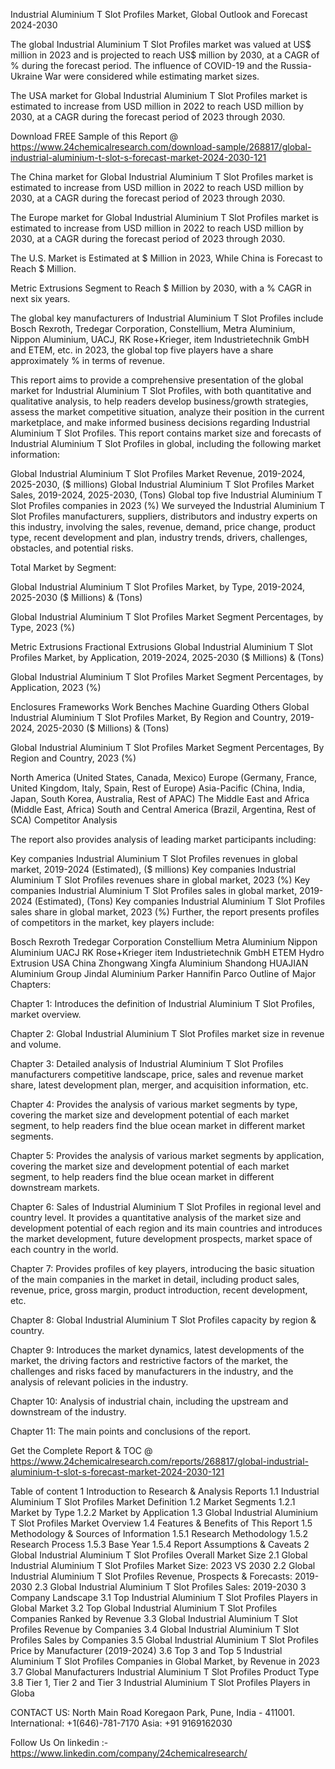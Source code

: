Industrial Aluminium T Slot Profiles Market, Global Outlook and Forecast 2024-2030

The global Industrial Aluminium T Slot Profiles market was valued at US$ million in 2023 and is projected to reach US$ million by 2030, at a CAGR of % during the forecast period. The influence of COVID-19 and the Russia-Ukraine War were considered while estimating market sizes.

The USA market for Global Industrial Aluminium T Slot Profiles market is estimated to increase from USD million in 2022 to reach USD million by 2030, at a CAGR during the forecast period of 2023 through 2030.

Download FREE Sample of this Report @ https://www.24chemicalresearch.com/download-sample/268817/global-industrial-aluminium-t-slot-s-forecast-market-2024-2030-121

The China market for Global Industrial Aluminium T Slot Profiles market is estimated to increase from USD million in 2022 to reach USD million by 2030, at a CAGR during the forecast period of 2023 through 2030.

The Europe market for Global Industrial Aluminium T Slot Profiles market is estimated to increase from USD million in 2022 to reach USD million by 2030, at a CAGR during the forecast period of 2023 through 2030.

The U.S. Market is Estimated at $ Million in 2023, While China is Forecast to Reach $ Million.

Metric Extrusions Segment to Reach $ Million by 2030, with a % CAGR in next six years.

The global key manufacturers of Industrial Aluminium T Slot Profiles include Bosch Rexroth, Tredegar Corporation, Constellium, Metra Aluminium, Nippon Aluminium, UACJ, RK Rose+Krieger, item Industrietechnik GmbH and ETEM, etc. in 2023, the global top five players have a share approximately % in terms of revenue.

This report aims to provide a comprehensive presentation of the global market for Industrial Aluminium T Slot Profiles, with both quantitative and qualitative analysis, to help readers develop business/growth strategies, assess the market competitive situation, analyze their position in the current marketplace, and make informed business decisions regarding Industrial Aluminium T Slot Profiles. This report contains market size and forecasts of Industrial Aluminium T Slot Profiles in global, including the following market information:

Global Industrial Aluminium T Slot Profiles Market Revenue, 2019-2024, 2025-2030, ($ millions)
Global Industrial Aluminium T Slot Profiles Market Sales, 2019-2024, 2025-2030, (Tons)
Global top five Industrial Aluminium T Slot Profiles companies in 2023 (%)
We surveyed the Industrial Aluminium T Slot Profiles manufacturers, suppliers, distributors and industry experts on this industry, involving the sales, revenue, demand, price change, product type, recent development and plan, industry trends, drivers, challenges, obstacles, and potential risks.

Total Market by Segment:

Global Industrial Aluminium T Slot Profiles Market, by Type, 2019-2024, 2025-2030 ($ Millions) & (Tons)

Global Industrial Aluminium T Slot Profiles Market Segment Percentages, by Type, 2023 (%)

Metric Extrusions
Fractional Extrusions
Global Industrial Aluminium T Slot Profiles Market, by Application, 2019-2024, 2025-2030 ($ Millions) & (Tons)

Global Industrial Aluminium T Slot Profiles Market Segment Percentages, by Application, 2023 (%)

Enclosures
Frameworks
Work Benches
Machine Guarding
Others
Global Industrial Aluminium T Slot Profiles Market, By Region and Country, 2019-2024, 2025-2030 ($ Millions) & (Tons)

Global Industrial Aluminium T Slot Profiles Market Segment Percentages, By Region and Country, 2023 (%)

North America (United States, Canada, Mexico)
Europe (Germany, France, United Kingdom, Italy, Spain, Rest of Europe)
Asia-Pacific (China, India, Japan, South Korea, Australia, Rest of APAC)
The Middle East and Africa (Middle East, Africa)
South and Central America (Brazil, Argentina, Rest of SCA)
Competitor Analysis

The report also provides analysis of leading market participants including:

Key companies Industrial Aluminium T Slot Profiles revenues in global market, 2019-2024 (Estimated), ($ millions)
Key companies Industrial Aluminium T Slot Profiles revenues share in global market, 2023 (%)
Key companies Industrial Aluminium T Slot Profiles sales in global market, 2019-2024 (Estimated), (Tons)
Key companies Industrial Aluminium T Slot Profiles sales share in global market, 2023 (%)
Further, the report presents profiles of competitors in the market, key players include:

Bosch Rexroth
Tredegar Corporation
Constellium
Metra Aluminium
Nippon Aluminium
UACJ
RK Rose+Krieger
item Industrietechnik GmbH
ETEM
Hydro Extrusion USA
China Zhongwang
Xingfa Aluminium
Shandong HUAJIAN Aluminium Group
Jindal Aluminium
Parker Hannifin
Parco
Outline of Major Chapters:

Chapter 1: Introduces the definition of Industrial Aluminium T Slot Profiles, market overview.

Chapter 2: Global Industrial Aluminium T Slot Profiles market size in revenue and volume.

Chapter 3: Detailed analysis of Industrial Aluminium T Slot Profiles manufacturers competitive landscape, price, sales and revenue market share, latest development plan, merger, and acquisition information, etc.

Chapter 4: Provides the analysis of various market segments by type, covering the market size and development potential of each market segment, to help readers find the blue ocean market in different market segments.

Chapter 5: Provides the analysis of various market segments by application, covering the market size and development potential of each market segment, to help readers find the blue ocean market in different downstream markets.

Chapter 6: Sales of Industrial Aluminium T Slot Profiles in regional level and country level. It provides a quantitative analysis of the market size and development potential of each region and its main countries and introduces the market development, future development prospects, market space of each country in the world.

Chapter 7: Provides profiles of key players, introducing the basic situation of the main companies in the market in detail, including product sales, revenue, price, gross margin, product introduction, recent development, etc.

Chapter 8: Global Industrial Aluminium T Slot Profiles capacity by region & country.

Chapter 9: Introduces the market dynamics, latest developments of the market, the driving factors and restrictive factors of the market, the challenges and risks faced by manufacturers in the industry, and the analysis of relevant policies in the industry.

Chapter 10: Analysis of industrial chain, including the upstream and downstream of the industry.

Chapter 11: The main points and conclusions of the report.

Get the Complete Report & TOC @ https://www.24chemicalresearch.com/reports/268817/global-industrial-aluminium-t-slot-s-forecast-market-2024-2030-121

Table of content
1 Introduction to Research & Analysis Reports
1.1 Industrial Aluminium T Slot Profiles Market Definition
1.2 Market Segments
1.2.1 Market by Type
1.2.2 Market by Application
1.3 Global Industrial Aluminium T Slot Profiles Market Overview
1.4 Features & Benefits of This Report
1.5 Methodology & Sources of Information
1.5.1 Research Methodology
1.5.2 Research Process
1.5.3 Base Year
1.5.4 Report Assumptions & Caveats
2 Global Industrial Aluminium T Slot Profiles Overall Market Size
2.1 Global Industrial Aluminium T Slot Profiles Market Size: 2023 VS 2030
2.2 Global Industrial Aluminium T Slot Profiles Revenue, Prospects & Forecasts: 2019-2030
2.3 Global Industrial Aluminium T Slot Profiles Sales: 2019-2030
3 Company Landscape
3.1 Top Industrial Aluminium T Slot Profiles Players in Global Market
3.2 Top Global Industrial Aluminium T Slot Profiles Companies Ranked by Revenue
3.3 Global Industrial Aluminium T Slot Profiles Revenue by Companies
3.4 Global Industrial Aluminium T Slot Profiles Sales by Companies
3.5 Global Industrial Aluminium T Slot Profiles Price by Manufacturer (2019-2024)
3.6 Top 3 and Top 5 Industrial Aluminium T Slot Profiles Companies in Global Market, by Revenue in 2023
3.7 Global Manufacturers Industrial Aluminium T Slot Profiles Product Type
3.8 Tier 1, Tier 2 and Tier 3 Industrial Aluminium T Slot Profiles Players in Globa

CONTACT US:
North Main Road Koregaon Park, Pune, India - 411001.
International: +1(646)-781-7170
Asia: +91 9169162030

Follow Us On linkedin :- https://www.linkedin.com/company/24chemicalresearch/
